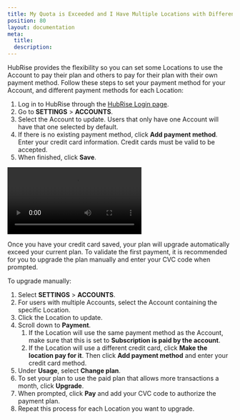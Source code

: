 ```yaml
---
title: My Quota is Exceeded and I Have Multiple Locations with Different Payment Methods. How do I Pay?
position: 80
layout: documentation
meta:
  title:
  description:
---
```


HubRise provides the flexibility so you can set some Locations to use the Account to pay their plan and others to pay for their plan with their own payment method. Follow these steps to set your payment method for your Account, and different payment methods for each Location:

1. Log in to HubRise through the [HubRise Login page](https://manager.hubrise.com/login).
2. Go to **SETTINGS** > **ACCOUNTS**.
3. Select the Account to update. Users that only have one Account will have that one selected by default.
4. If there is no existing payment method, click **Add payment method**. Enter your credit card information. Credit cards must be valid to be accepted.
5. When finished, click **Save**.

<video controls title="Add payment type">
  <source src="../../images/040-settings-payment-add-payment-type.webm" type="video/webm"/>
</video>

Once you have your credit card saved, your plan will upgrade automatically exceed your current plan. To validate the first payment, it is recommended for you to upgrade the plan manually and enter your CVC code when prompted.

To upgrade manually:

1. Select **SETTINGS** > **ACCOUNTS**.
2. For users with multiple Accounts, select the Account containing the specific Location.
3. Click the Location to update.
4. Scroll down to **Payment**.
   1. If the Location will use the same payment method as the Account, make sure that this is set to **Subscription is paid by the account**.
   2. If the Location will use a different credit card, click **Make the location pay for it**. Then click **Add payment method** and enter your credit card method.
5. Under **Usage**, select **Change plan**.
6. To set your plan to use the paid plan that allows more transactions a month, click **Upgrade**.
7. When prompted, click **Pay** and add your CVC code to authorize the payment plan.
8. Repeat this process for each Location you want to upgrade.
